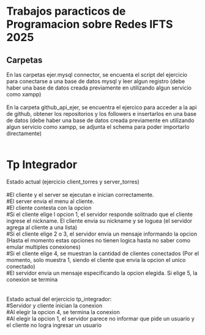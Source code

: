 # Trabajos paracticos de Programacion sobre Redes IFTS 2025

## Carpetas
En las carpetas ejer.mysql connector, se encuenta el script del ejercicio para conectarse a una base de datos mysql y leer algun registro (debe haber una base de datos creada previamente en utilizando algun servicio como xampp)
<br>
<br>
En la carpeta github_api_ejer, se encuentra el ejercico para acceder a la api de github, obtener los repositorios y los followers e insertarlos en una base de datos (debe haber una base de datos creada previamente en utilizando algun servicio como xampp, se adjunta el schema para poder importarlo directamente)
<br>
<br>

# Tp Integrador
Estado actual (ejercicio client_torres y server_torres)
<br>  
#El cliente y el server se ejecutan e inician correctamente.
<br>
#El server envia el menu al cliente.
<br>
#El cliente contesta con la opcion
<br>
#Si el cliente elige l opcion 1, el servidor responde solitnado que el cliente ingrese el nickname. El cliente envia su nickname y se loguea (el servidor agrega al cliente a una lista)
<br>
#Si el cliente elige 2 o 3, el servidor envia un mensaje informando la opcion (Hasta el momento estas opciones no tienen logica hasta no saber como emular multiples conexiones)
<br>
#Si el cliente elige 4, se muestran la cantidad de clientes conectados (Por el momento, solo muestra 1, siendo el cliente que envia la opcion el unico conectado)
<br>
#El servidor envia un mensaje especificando la opcion elegida. Si elige 5, la conexion se termina
<br>
<br>
<br>
Estado actual del erjercicio tp_integrador:
<br>
#Servidor y cliente inician la conexion
<br>
#Al elegir la opcion 4, se termina la conexion
<br>
#Al elegir la opcion 1, el servidor parece no informar que pide un usuario y el cliente no logra ingresar un usuario
